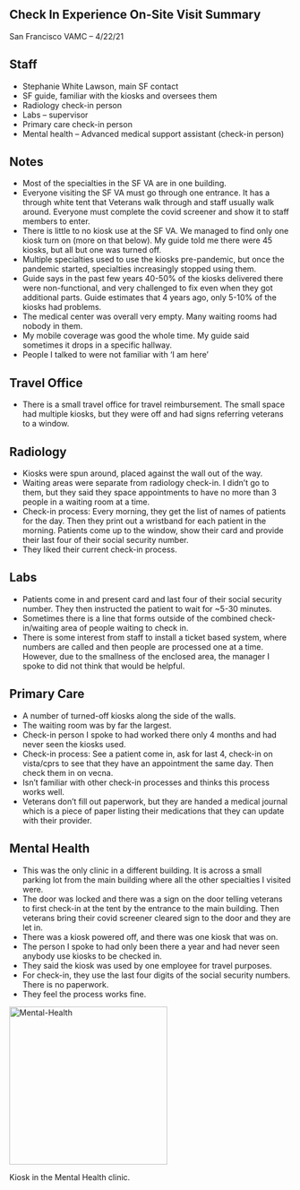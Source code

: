 ## Check In Experience On-Site Visit Summary
San Francisco VAMC – 4/22/21


## Staff
- Stephanie White Lawson, main SF contact
- SF guide, familiar with the kiosks and oversees them
- Radiology check-in person
- Labs – supervisor 
- Primary care check-in person
- Mental health – Advanced medical support assistant (check-in person)

## Notes
- Most of the specialties in the SF VA are in one building.
- Everyone visiting the SF VA must go through one entrance. It has a through white tent that Veterans walk through and staff usually walk around. Everyone must complete the covid screener and show it to staff members to enter.
- There is little to no kiosk use at the SF VA. We managed to find only one kiosk turn on (more on that below). My guide told me there were 45 kiosks, but all but one was turned off.
- Multiple specialties used to use the kiosks pre-pandemic, but once the pandemic started, specialties increasingly stopped using them.
- Guide says in the past few years 40-50% of the kiosks delivered there were non-functional, and very challenged to fix even when they got additional parts. Guide estimates that 4 years ago, only 5-10% of the kiosks had problems.
- The medical center was overall very empty. Many waiting rooms had nobody in them.
- My mobile coverage was good the whole time. My guide said sometimes it drops in a specific hallway.
- People I talked to were not familiar with ‘I am here’

## Travel Office
- There is a small travel office for travel reimbursement. The small space had multiple kiosks, but they were off and had signs referring veterans to a window.

## Radiology
- Kiosks were spun around, placed against the wall out of the way.
- Waiting areas were separate from radiology check-in. I didn’t go to them, but they said they space appointments to have no more than 3 people in a waiting room at a time.
- Check-in process: Every morning, they get the list of names of patients for the day. Then they print out a wristband for each patient in the morning. Patients come up to the window, show their card and provide their last four of their social security number.
- They liked their current check-in process.

## Labs
- Patients come in and present card and last four of their social security number. They then instructed the patient to wait for ~5-30 minutes.
- Sometimes there is a line that forms outside of the combined check-in/waiting area of people waiting to check in.
- There is some interest from staff to install a ticket based system, where numbers are called and then people are processed one at a time. However, due to the smallness of the enclosed area, the manager I spoke to did not think that would be helpful.

## Primary Care
- A number of turned-off kiosks along the side of the walls.
- The waiting room was by far the largest.
- Check-in person I spoke to had worked there only 4 months and had never seen the kiosks used.
- Check-in process: See a patient come in, ask for last 4, check-in on vista/cprs to see that they have an appointment the same day. Then check them in on vecna.
- Isn’t familiar with other check-in processes and thinks this process works well.
- Veterans don’t fill out paperwork, but they are handed a medical journal which is a piece of paper listing their medications that they can update with their provider.

## Mental Health
- This was the only clinic in a different building. It is across a small parking lot from the main building where all the other specialties I visited were.
- The door was locked and there was a sign on the door telling veterans to first check-in at the tent by the entrance to the main building. Then veterans bring their covid screener cleared sign to the door and they are let in.
- There was a kiosk powered off, and there was one kiosk that was on.
- The person I spoke to had only been there a year and had never seen anybody use kiosks to be checked in.
- They said the kiosk was used by one employee for travel purposes.
- For check-in, they use the last four digits of the social security numbers. There is no paperwork.
- They feel the process works fine.

<img width="282" alt="Mental-Health" src="https://user-images.githubusercontent.com/66287082/159720613-8f242b78-b1e0-4bf9-9b62-75de0b04cfec.png">

Kiosk in the Mental Health clinic.
